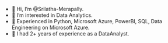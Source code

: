 - 👋 Hi, I’m @Srilatha-Merapally.
- 👀 I’m interested in Data Analytics. 
- 🌱 Experienced in Python, Microsoft Azure, PowerBI, SQL, Data Engineering on Microsoft Azure.
- 💞️ I had 2+ years of experience as a DataAnalyst.
 
                                                                    
